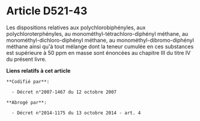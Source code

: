 # Article D521-43

Les dispositions relatives aux polychlorobiphényles, aux polychloroterphényles, au monométhyl-tétrachloro-diphényl méthane,
au monométhyl-dichloro-diphényl méthane, au monométhyl-dibromo-diphényl méthane ainsi qu'à tout mélange dont la teneur
cumulée en ces substances est supérieure à 50 ppm en masse sont énoncées au chapitre III du titre IV du présent livre.

**Liens relatifs à cet article**

	**Codifié par**:

	  - Décret n°2007-1467 du 12 octobre 2007

	**Abrogé par**:

	  - Décret n°2014-1175 du 13 octobre 2014 - art. 4
